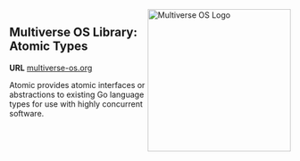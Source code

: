<img src="https://avatars2.githubusercontent.com/u/24763891?s=400&u=c1150e7da5667f47159d433d8e49dad99a364f5f&v=4"  width="256px" height="256px" align="right" alt="Multiverse OS Logo">

## Multiverse OS Library: Atomic Types
**URL** [multiverse-os.org](https://multiverse-os.org)

Atomic provides atomic interfaces or abstractions to existing Go language types
for use with highly concurrent software. 
